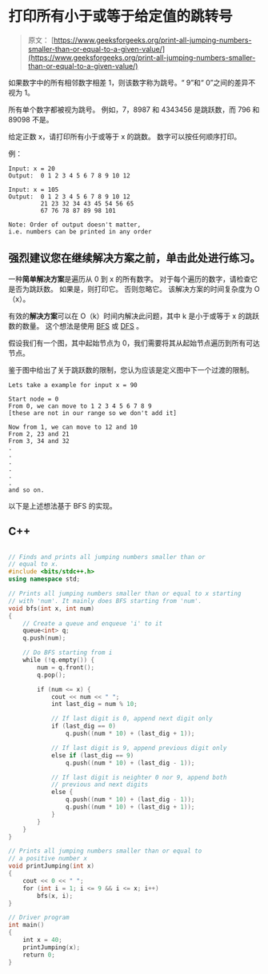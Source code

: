 # 打印所有小于或等于给定值的跳转号

> 原文： [https://www.geeksforgeeks.org/print-all-jumping-numbers-smaller-than-or-equal-to-a-given-value/](https://www.geeksforgeeks.org/print-all-jumping-numbers-smaller-than-or-equal-to-a-given-value/)

如果数字中的所有相邻数字相差 1，则该数字称为跳号。“ 9”和“ 0”之间的差异不视为 1。

所有单个数字都被视为跳号。 例如，7，8987 和 4343456 是跳跃数，而 796 和 89098 不是。

给定正数 x，请打印所有小于或等于 x 的跳数。 数字可以按任何顺序打印。

例：

```
Input: x = 20
Output:  0 1 2 3 4 5 6 7 8 9 10 12

Input: x = 105
Output:  0 1 2 3 4 5 6 7 8 9 10 12
         21 23 32 34 43 45 54 56 65
         67 76 78 87 89 98 101

Note: Order of output doesn't matter, 
i.e. numbers can be printed in any order

```

## 强烈建议您在继续解决方案之前，单击此处进行练习。

一种**简单解决方案**是遍历从 0 到 x 的所有数字。 对于每个遍历的数字，请检查它是否为跳跃数。 如果是，则打印它。 否则忽略它。 该解决方案的时间复杂度为 O（x）。

有效的**解决方案**可以在 O（k）时间内解决此问题，其中 k 是小于或等于 x 的跳跃数的数量。 这个想法是使用 [BFS](https://www.geeksforgeeks.org/breadth-first-traversal-for-a-graph/) 或 [DFS](https://www.geeksforgeeks.org/depth-first-traversal-for-a-graph/) 。

假设我们有一个图，其中起始节点为 0，我们需要将其从起始节点遍历到所有可达节点。

鉴于图中给出了关于跳跃数的限制，您认为应该是定义图中下一个过渡的限制。

```
Lets take a example for input x = 90

Start node = 0
From 0, we can move to 1 2 3 4 5 6 7 8 9 
[these are not in our range so we don't add it]

Now from 1, we can move to 12 and 10 
From 2, 23 and 21
From 3, 34 and 32
.
.
.
.
.
.
and so on.

```

以下是上述想法基于 BFS 的实现。

## C++

```cpp

// Finds and prints all jumping numbers smaller than or 
// equal to x. 
#include <bits/stdc++.h> 
using namespace std; 

// Prints all jumping numbers smaller than or equal to x starting 
// with 'num'. It mainly does BFS starting from 'num'. 
void bfs(int x, int num) 
{ 
    // Create a queue and enqueue 'i' to it 
    queue<int> q; 
    q.push(num); 

    // Do BFS starting from i 
    while (!q.empty()) { 
        num = q.front(); 
        q.pop(); 

        if (num <= x) { 
            cout << num << " "; 
            int last_dig = num % 10; 

            // If last digit is 0, append next digit only 
            if (last_dig == 0) 
                q.push((num * 10) + (last_dig + 1)); 

            // If last digit is 9, append previous digit only 
            else if (last_dig == 9) 
                q.push((num * 10) + (last_dig - 1)); 

            // If last digit is neighter 0 nor 9, append both 
            // previous and next digits 
            else { 
                q.push((num * 10) + (last_dig - 1)); 
                q.push((num * 10) + (last_dig + 1)); 
            } 
        } 
    } 
} 

// Prints all jumping numbers smaller than or equal to 
// a positive number x 
void printJumping(int x) 
{ 
    cout << 0 << " "; 
    for (int i = 1; i <= 9 && i <= x; i++) 
        bfs(x, i); 
} 

// Driver program 
int main() 
{ 
    int x = 40; 
    printJumping(x); 
    return 0; 
} 

```